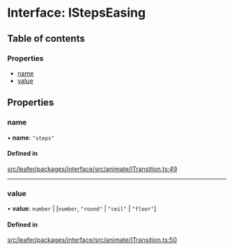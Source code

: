 # Interface: IStepsEasing

## Table of contents

### Properties

- [name](IStepsEasing.md#name)
- [value](IStepsEasing.md#value)

## Properties

### name

• **name**: ``"steps"``

#### Defined in

[src/leafer/packages/interface/src/animate/ITransition.ts:49](https://github.com/leaferjs/leafer/blob/ce388543b1c91bc943ac7537f94ff47adf234c5d/packages/interface/src/animate/ITransition.ts#L49)

___

### value

• **value**: `number` \| [`number`, ``"round"`` \| ``"ceil"`` \| ``"floor"``]

#### Defined in

[src/leafer/packages/interface/src/animate/ITransition.ts:50](https://github.com/leaferjs/leafer/blob/ce388543b1c91bc943ac7537f94ff47adf234c5d/packages/interface/src/animate/ITransition.ts#L50)

